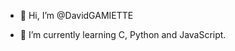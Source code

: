 - 👋 Hi, I’m @DavidGAMIETTE

- 🌱 I’m currently learning C, Python and JavaScript.

<!---
DawodGAMIETTE/DawodGAMIETTE is a ✨ special ✨ repository because its `README.md` (this file) appears on your GitHub profile.
You can click the Preview link to take a look at your changes.
--->
